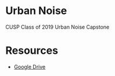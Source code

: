 # Urban Noise
CUSP Class of 2019 Urban Noise Capstone

# Resources
* [Google Drive](https://drive.google.com/drive/u/1/folders/1hE8ACy-bLxxMTJOs6yDrhvv0HL-LEQNd)
